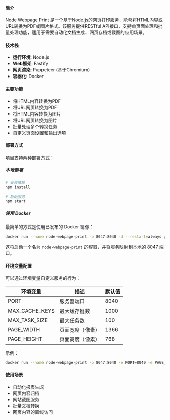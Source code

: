 #### 简介
Node Webpage Print 是一个基于Node.js的网页打印服务，能够将HTML内容或URL转换为PDF或图片格式。该服务提供RESTful API接口，支持单页面处理和批量处理功能，适用于需要自动化文档生成、网页存档或截图的应用场景。

#### 技术栈
- **运行环境**: Node.js
- **Web框架**: Fastify
- **网页渲染**: Puppeteer (基于Chromium)
- **容器化**: Docker

#### 主要功能
- 将HTML内容转换为PDF
- 将URL网页转换为PDF
- 将HTML内容转换为图片
- 将URL网页转换为图片
- 批量处理多个转换任务
- 自定义页面设置和输出选项

#### 部署方式
项目支持两种部署方式：

##### 本地部署
```bash
# 安装依赖
npm install

# 启动服务
npm start
```

##### 使用 Docker

最简单的方式是使用已发布的 Docker 镜像：

```bash
docker run --name node-webpage-print -p 8047:8040 -d --restart=always ghcr.io/kne-union/node-webpage-print
```

这将启动一个名为 `node-webpage-print` 的容器，并将服务映射到本地的 8047 端口。

#### 环境变量配置

可以通过环境变量自定义服务的行为：

| 环境变量 | 描述 | 默认值 |
|----------|------|--------|
| PORT | 服务器端口 | 8040 |
| MAX_CACHE_KEYS | 最大缓存键数 | 1000 |
| MAX_TASK_SIZE | 最大任务数 | 100 |
| PAGE_WIDTH | 页面宽度（像素） | 1366 |
| PAGE_HEIGHT | 页面高度（像素） | 768 |

示例：

```bash
docker run --name node-webpage-print -p 8047:8040 -e PORT=8040 -e PAGE_WIDTH=1920 -e PAGE_HEIGHT=1080 -d --restart=always ghcr.io/kne-union/node-webpage-print
```

#### 使用场景
- 自动化报表生成
- 网页内容归档
- 网站截图服务
- 批量文档转换
- 网页内容的离线访问
